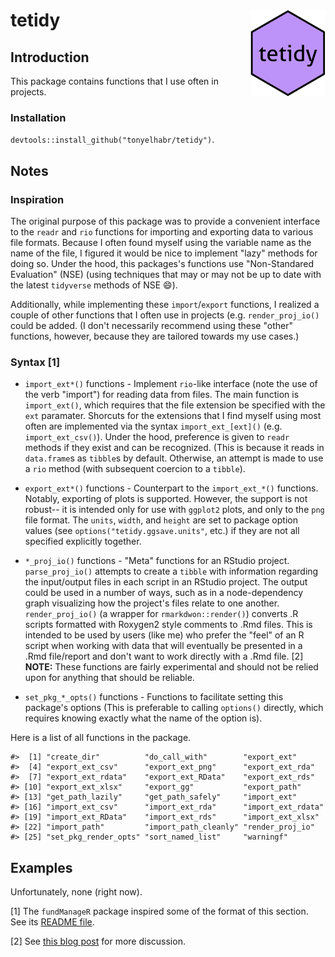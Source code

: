 
tetidy <img src="man/figures/logo.png" align="right"/>
======================================================

Introduction
------------

This package contains functions that I use often in projects.

### Installation

`devtools::install_github("tonyelhabr/tetidy")`.

Notes
-----

### Inspiration

The original purpose of this package was to provide a convenient interface to the `readr` and `rio` functions for importing and exporting data to various file formats. Because I often found myself using the variable name as the name of the file, I figured it would be nice to implement "lazy" methods for doing so. Under the hood, this packages's functions use "Non-Standared Evaluation" (NSE) (using techniques that may or may not be up to date with the latest `tidyverse` methods of NSE 😄).

Additionally, while implementing these `import`/`export` functions, I realized a couple of other functions that I often use in projects (e.g. `render_proj_io()` could be added. (I don't necessarily recommend using these "other" functions, however, because they are tailored towards my use cases.)

### Syntax [1]

-   `import_ext*()` functions - Implement `rio`-like interface (note the use of the verb "import") for reading data from files. The main function is `import_ext()`, which requires that the file extension be specified with the `ext` paramater. Shorcuts for the extensions that I find myself using most often are implemented via the syntax `import_ext_[ext]()` (e.g. `import_ext_csv()`). Under the hood, preference is given to `readr` methods if they exist and can be recognized. (This is because it reads in `data.frame`s as `tibble`s by default. Otherwise, an attempt is made to use a `rio` method (with subsequent coercion to a `tibble`).

-   `export_ext*()` functions - Counterpart to the `import_ext_*()` functions. Notably, exporting of plots is supported. However, the support is not robust-- it is intended only for use with `ggplot2` plots, and only to the `png` file format. The `units`, `width`, and `height` are set to package option values (see `options("tetidy.ggsave.units"`, etc.) if they are not all specified explicitly together.

-   `*_proj_io()` functions - "Meta" functions for an RStudio project. `parse_proj_io()` attempts to create a `tibble` with information regarding the input/output files in each script in an RStudio project. The output could be used in a number of ways, such as in a node-dependency graph visualizing how the project's files relate to one another. `render_proj_io()` (a wrapper for `rmarkdwon::render()`) converts .R scripts formatted with Roxygen2 style comments to .Rmd files. This is intended to be used by users (like me) who prefer the "feel" of an R script when working with data that will eventually be presented in a .Rmd file/report and don't want to work directly with a .Rmd file. [2] **NOTE:** These functions are fairly experimental and should not be relied upon for anything that should be reliable.

-   `set_pkg_*_opts()` functions - Functions to facilitate setting this package's options (This is preferable to calling `options()` directly, which requires knowing exactly what the name of the option is).

Here is a list of all functions in the package.

    #>  [1] "create_dir"          "do_call_with"        "export_ext"         
    #>  [4] "export_ext_csv"      "export_ext_png"      "export_ext_rda"     
    #>  [7] "export_ext_rdata"    "export_ext_RData"    "export_ext_rds"     
    #> [10] "export_ext_xlsx"     "export_gg"           "export_path"        
    #> [13] "get_path_lazily"     "get_path_safely"     "import_ext"         
    #> [16] "import_ext_csv"      "import_ext_rda"      "import_ext_rdata"   
    #> [19] "import_ext_RData"    "import_ext_rds"      "import_ext_xlsx"    
    #> [22] "import_path"         "import_path_cleanly" "render_proj_io"     
    #> [25] "set_pkg_render_opts" "sort_named_list"     "warningf"

Examples
--------

Unfortunately, none (right now).

[1] The `fundManageR` package inspired some of the format of this section. See its [README file](https://github.com/abresler/fundManageR/blob/master/readme.Rmd).

[2] See [this blog post](http://brooksandrew.github.io/simpleblog/articles/render-reports-directly-from-R-scripts/) for more discussion.
